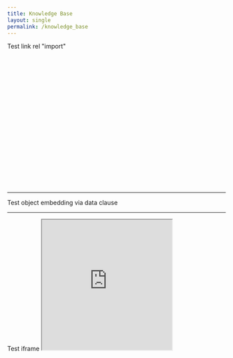 ```yaml
---
title: Knowledge Base
layout: single
permalink: /knowledge_base
---
```

Test link rel "import"
<link rel="import" href="http://oxygen.her.hcmr.gr" style="display:block; width:300px; height:300px">

<hr/>
Test object embedding via data clause
<object data="http://oxygen.her.hcmr.gr/" height="300px" width="300px"></object>

<hr/>
Test iframe
<iframe src="http://oxygen.her.hcmr.gr" height="300px" width="300px" title="PREGO knowledge base import test"></iframe>





